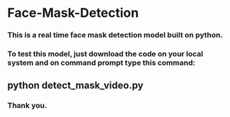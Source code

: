 # Face-Mask-Detection

### This is a real time face mask detection model built on python.
### To test this model, just download the code on your local system and on command prompt type this command:
## python detect_mask_video.py

### Thank you.
